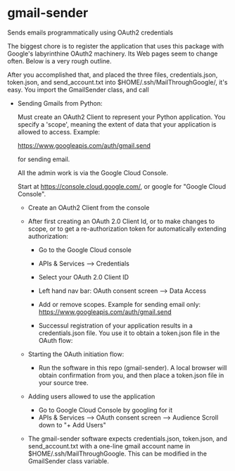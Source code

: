 # gmail-sender
Sends emails programmatically using OAuth2 credentials

The biggest chore is to register the application that uses this
package with Google's labyrinthine OAuth2 machinery. Its Web
pages seem to change often. Below is a very rough outline.

After you accomplished that, and placed the three files,
credentials.json, token.json, and send_account.txt into
$HOME/.ssh/MailThroughGoogle/, it's easy. You import the
GmailSender class, and call


- Sending Gmails from Python:

  Must create an OAuth2 Client to represent your Python application.
  You specify a 'scope', meaning the extent of data that your
  application is allowed to access. Example:

    https://www.googleapis.com/auth/gmail.send

  for sending email.

  All the admin work is via the Google Cloud Console.

  Start at https://console.cloud.google.com/, or google for
  "Google Cloud Console".

    - Create an OAuth2 Client from the console
    - After first creating an OAuth 2.0 Client Id, or
      to make changes to scope, or to get a re-authorization token for
      automatically extending authorization:

        - Go to the Google Cloud console
        - APIs & Services --> Credentials
        - Select your OAuth 2.0 Client ID
        - Left hand nav bar: OAuth consent screen --> Data Access
        - Add or remove scopes. Example for sending email only:
            https://www.googleapis.com/auth/gmail.send

        - Successul registration of your application results in
          a credentials.json file. You use it to obtain a
          token.json file in the OAuth flow:

    - Starting the OAuth initiation flow:
        - Run the software in this repo (gmail-sender). A
          local browser will obtain confirmation from you,
          and then place a token.json file in your source tree.

    - Adding users allowed to use the application

        - Go to Google Cloud Console by googling for it
        - APIs & Services --> OAuth consent screen --> Audience
          Scroll down to "+ Add Users"

    - The gmail-sender software expects credentials.json, token.json,
      and send_account.txt with a one-line gmail account name in
      $HOME/.ssh/MailThroughGoogle. This can be modified in the
      GmailSender class variable.

